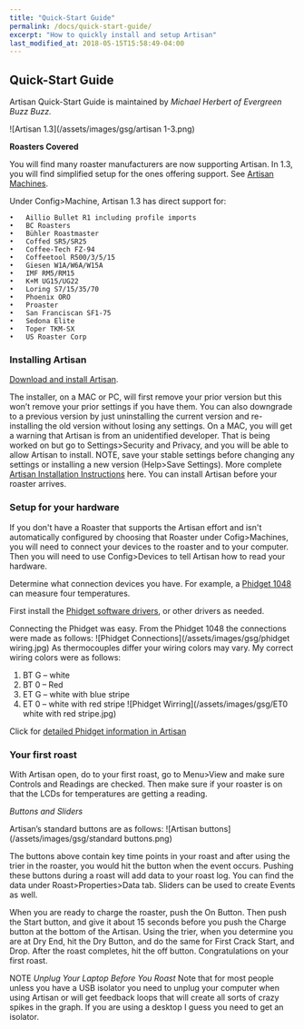 ```yaml
---
title: "Quick-Start Guide"
permalink: /docs/quick-start-guide/
excerpt: "How to quickly install and setup Artisan"
last_modified_at: 2018-05-15T15:58:49-04:00
---
```


## Quick-Start Guide

Artisan Quick-Start Guide is maintained by *Michael Herbert of Evergreen Buzz Buzz.*

![Artisan 1.3](/assets/images/gsg/artisan 1-3.png)

**Roasters Covered**

You will find many roaster manufacturers are now supporting Artisan.  In 1.3, you will find simplified setup for the ones offering support.  See [Artisan Machines](https://artisan-scope.org/machines/).

Under Config>Machine, Artisan 1.3 has direct support for:

	•	Aillio Bullet R1 including profile imports
	•	BC Roasters
	•	Bühler Roastmaster
	•	Coffed SR5/SR25
	•	Coffee-Tech FZ-94
	•	Coffeetool R500/3/5/15
	•	Giesen W1A/W6A/W15A
	•	IMF RM5/RM15
	•	K+M UG15/UG22
	•	Loring S7/15/35/70
	•	Phoenix ORO
	•	Proaster
	•	San Franciscan SF1-75
	•	Sedona Elite
	•	Toper TKM-SX
	•	US Roaster Corp

### Installing Artisan

[Download and install Artisan](https://github.com/artisan-roaster-scope/artisan).

The installer, on a MAC or PC, will first remove your prior version but this won’t remove your prior settings if you have them. You can also downgrade to a previous version by just uninstalling the current version and re-installing the old version without losing any settings.  On a MAC, you will get a warning that Artisan is from an unidentified developer.  That is being worked on but go to Settings>Security and Privacy, and you will be able to allow Artisan to install.  NOTE, save your stable settings before changing any settings or installing a new version (Help>Save Settings).
More complete
[Artisan Installation Instructions](https://github.com/artisan-roaster-scope/artisan/blob/master/wiki/Installation.md) here.  You can install Artisan before your roaster arrives.  

### Setup for your hardware
If you don't have a Roaster that supports the Artisan effort and isn't automatically configured by choosing that Roaster under Cofig>Machines, you will need to connect your devices to the roaster and to your computer.  Then you will need to use Config>Devices to tell Artisan how to read your hardware.

Determine what connection devices you have.  For example, a
[Phidget 1048](https://www.phidgets.com/?tier=3&catid=14&pcid=12&prodid=38) can measure four temperatures.

First install the
[Phidget software drivers](https://www.phidgets.com/docs/Software_Overview), or other drivers as needed.

Connecting the Phidget was easy.  From the Phidget 1048 the connections were made as follows:
![Phidget Connections](/assets/images/gsg/phidget wiring.jpg)
As thermocouples differ your wiring colors may vary.
My correct wiring colors were as follows:

1. BT G – white
2. BT 0 – Red
3. ET G – white with blue stripe
4. ET 0 – white with red stripe
![Phidget Wirring](/assets/images/gsg/ET0 white with red stripe.jpg)

Click for [detailed Phidget information in Artisan](https://artisan-roasterscope.blogspot.de/2017/12/more-phidgets.html)

### Your first roast

With Artisan open, do to your first roast, go to Menu>View and make sure Controls and Readings are checked.  Then make sure if your roaster is on that the LCDs for temperatures are getting a reading.  

*Buttons and Sliders*

Artisan’s standard buttons are as follows:
![Artisan buttons](/assets/images/gsg/standard buttons.png)



The buttons above contain key time points in your roast and after using the trier in the roaster, you would hit the button when the event occurs.  Pushing these buttons during a roast will add data to your roast log.  You can find the data under Roast>Properties>Data tab. Sliders can be used to create Events as well.   


When you are ready to charge the roaster, push the On Button. Then push the Start button, and give it about 15 seconds before you push the Charge button at the bottom of the Artisan.  Using the trier, when you determine you are at Dry End, hit the Dry Button, and do the same for First Crack Start, and Drop.  After the roast completes, hit the off button.  Congratulations on your first roast.  

NOTE *Unplug Your Laptop Before You Roast*
Note that for most people unless you have a USB isolator you need to unplug your computer when using Artisan or will get feedback loops that will create all sorts of crazy spikes in the graph.  If you are using a desktop I guess you need to get an isolator.  
